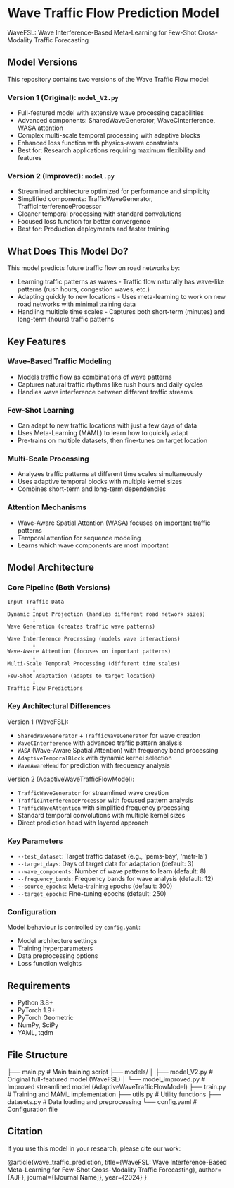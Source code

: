 # Wave Traffic Flow Prediction Model

WaveFSL: Wave Interference-Based Meta-Learning for Few-Shot Cross-Modality Traffic Forecasting

## Model Versions

This repository contains two versions of the Wave Traffic Flow model:

### Version 1 (Original): `model_V2.py`
- Full-featured model with extensive wave processing capabilities
- Advanced components: SharedWaveGenerator, WaveCInterference, WASA attention
- Complex multi-scale temporal processing with adaptive blocks
- Enhanced loss function with physics-aware constraints
- Best for: Research applications requiring maximum flexibility and features

### Version 2 (Improved): `model.py` 
- Streamlined architecture optimized for performance and simplicity
- Simplified components: TrafficWaveGenerator, TrafficInterferenceProcessor
- Cleaner temporal processing with standard convolutions
- Focused loss function for better convergence
- Best for: Production deployments and faster training

## What Does This Model Do?

This model predicts future traffic flow on road networks by:
- Learning traffic patterns as waves - Traffic flow naturally has wave-like patterns (rush hours, congestion waves, etc.)
- Adapting quickly to new locations - Uses meta-learning to work on new road networks with minimal training data
- Handling multiple time scales - Captures both short-term (minutes) and long-term (hours) traffic patterns

## Key Features

### Wave-Based Traffic Modeling
- Models traffic flow as combinations of wave patterns
- Captures natural traffic rhythms like rush hours and daily cycles
- Handles wave interference between different traffic streams

### Few-Shot Learning
- Can adapt to new traffic locations with just a few days of data
- Uses Meta-Learning (MAML) to learn how to quickly adapt
- Pre-trains on multiple datasets, then fine-tunes on target location

### Multi-Scale Processing
- Analyzes traffic patterns at different time scales simultaneously
- Uses adaptive temporal blocks with multiple kernel sizes
- Combines short-term and long-term dependencies

### Attention Mechanisms
- Wave-Aware Spatial Attention (WASA) focuses on important traffic patterns
- Temporal attention for sequence modeling
- Learns which wave components are most important

## Model Architecture

### Core Pipeline (Both Versions)
```
Input Traffic Data
        ↓
Dynamic Input Projection (handles different road network sizes)
        ↓
Wave Generation (creates traffic wave patterns)
        ↓
Wave Interference Processing (models wave interactions)
        ↓
Wave-Aware Attention (focuses on important patterns)
        ↓
Multi-Scale Temporal Processing (different time scales)
        ↓
Few-Shot Adaptation (adapts to target location)
        ↓
Traffic Flow Predictions
```

### Key Architectural Differences

Version 1 (WaveFSL):
- `SharedWaveGenerator` + `TrafficWaveGenerator` for wave creation
- `WaveCInterference` with advanced traffic pattern analysis
- `WASA` (Wave-Aware Spatial Attention) with frequency band processing
- `AdaptiveTemporalBlock` with dynamic kernel selection
- `WaveAwareHead` for prediction with frequency analysis

Version 2 (AdaptiveWaveTrafficFlowModel):
- `TrafficWaveGenerator` for streamlined wave creation
- `TrafficInterferenceProcessor` with focused pattern analysis
- `TrafficWaveAttention` with simplified frequency processing
- Standard temporal convolutions with multiple kernel sizes
- Direct prediction head with layered approach



### Key Parameters
- `--test_dataset`: Target traffic dataset (e.g., 'pems-bay', 'metr-la')
- `--target_days`: Days of target data for adaptation (default: 3)
- `--wave_components`: Number of wave patterns to learn (default: 8)
- `--frequency_bands`: Frequency bands for wave analysis (default: 12)
- `--source_epochs`: Meta-training epochs (default: 300)
- `--target_epochs`: Fine-tuning epochs (default: 250)

### Configuration
Model behaviour is controlled by `config.yaml`:
- Model architecture settings
- Training hyperparameters
- Data preprocessing options
- Loss function weights

## Requirements

- Python 3.8+
- PyTorch 1.9+
- PyTorch Geometric
- NumPy, SciPy
- YAML, tqdm

## File Structure

├── main.py                    # Main training script
├── models/
│   ├── model_V2.py           # Original full-featured model (WaveFSL)
│   └── model_improved.py     # Improved streamlined model (AdaptiveWaveTrafficFlowModel)
├── train.py                  # Training and MAML implementation
├── utils.py                  # Utility functions
├── datasets.py               # Data loading and preprocessing
└── config.yaml               # Configuration file



## Citation

If you use this model in your research, please cite our work:

@article{wave_traffic_prediction,
  title={WaveFSL: Wave Interference-Based Meta-Learning for Few-Shot Cross-Modality Traffic Forecasting},
  author={AJF},
  journal={[Journal Name]},
  year={2024}
}
